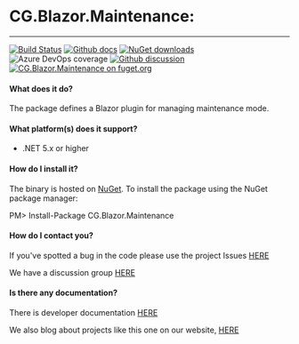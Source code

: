 # CG.Blazor.Maintenance: 
---
[![Build Status](https://dev.azure.com/codegator/CG.Blazor.Maintenance/_apis/build/status/CodeGator.CG.Blazor.Maintenance?branchName=main)](https://dev.azure.com/codegator/CG.Blazor.Maintenance/_build/latest?definitionId=71&branchName=main)
[![Github docs](https://img.shields.io/static/v1?label=Documentation&message=online&color=blue)](https://codegator.github.io/CG.Blazor.Maintenance/index.html)
[![NuGet downloads](https://img.shields.io/nuget/dt/CG.Blazor.Maintenance.svg?style=flat)](https://nuget.org/packages/CG.Blazor.Maintenance)
![Azure DevOps coverage](https://img.shields.io/azure-devops/coverage/codegator/CG.Blazor.Maintenance/71)
[![Github discussion](https://img.shields.io/badge/Discussion-online-blue)](https://github.com/CodeGator/CG.Blazor.Maintenance/discussions)
[![CG.Blazor.Maintenance on fuget.org](https://www.fuget.org/packages/CG.Blazor.Maintenance/badge.svg)](https://www.fuget.org/packages/CG.Blazor.Maintenance)

#### What does it do?
The package defines a Blazor plugin for managing maintenance mode.

#### What platform(s) does it support?
* .NET 5.x or higher

#### How do I install it?
The binary is hosted on [NuGet](https://www.nuget.org/packages/CG.Blazor.Maintenance/). To install the package using the NuGet package manager:

PM> Install-Package CG.Blazor.Maintenance

#### How do I contact you?
If you've spotted a bug in the code please use the project Issues [HERE](https://github.com/CodeGator/CG.Blazor.Maintenance/issues)

We have a discussion group [HERE](https://github.com/CodeGator/CG.Blazor.Maintenance/discussions)

#### Is there any documentation?
There is developer documentation [HERE](https://codegator.github.io/CG.Blazor.Maintenance/)

We also blog about projects like this one on our website, [HERE](http://www.codegator.com)

